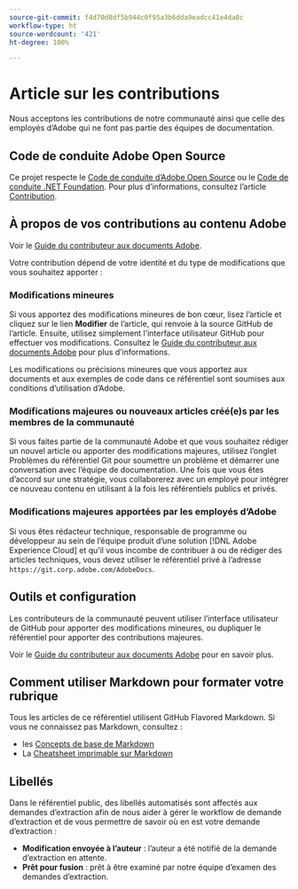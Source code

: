 ```yaml
---
source-git-commit: f4d70d8df5b944c0f95a3b6dda9eadcc41e4da0c
workflow-type: ht
source-wordcount: '421'
ht-degree: 100%

---
```

# Article sur les contributions

Nous acceptons les contributions de notre communauté ainsi que celle des employés d’Adobe qui ne font pas partie des équipes de documentation.

## Code de conduite Adobe Open Source

Ce projet respecte le [Code de conduite d’Adobe Open Source](code-of-conduct.md) ou le [Code de conduite .NET Foundation](https://dotnetfoundation.org/code-of-conduct). Pour plus d’informations, consultez l’article [Contribution](contributing.md).

## À propos de vos contributions au contenu Adobe

Voir le [Guide du contributeur aux documents Adobe](https://experienceleague.adobe.com/docs/contributor/contributor-guide/introduction.html?lang=fr).

Votre contribution dépend de votre identité et du type de modifications que vous souhaitez apporter :

### Modifications mineures

Si vous apportez des modifications mineures de bon cœur, lisez l’article et cliquez sur le lien **Modifier** de l’article, qui renvoie à la source GitHub de l’article. Ensuite, utilisez simplement l’interface utilisateur GitHub pour effectuer vos modifications. Consultez le [Guide du contributeur aux documents Adobe](https://experienceleague.adobe.com/docs/contributor/contributor-guide/introduction.html?lang=fr) pour plus d’informations.

Les modifications ou précisions mineures que vous apportez aux documents et aux exemples de code dans ce référentiel sont soumises aux conditions d’utilisation d’Adobe.

### Modifications majeures ou nouveaux articles créé(e)s par les membres de la communauté

Si vous faites partie de la communauté Adobe et que vous souhaitez rédiger un nouvel article ou apporter des modifications majeures, utilisez l’onglet Problèmes du référentiel Git pour soumettre un problème et démarrer une conversation avec l’équipe de documentation. Une fois que vous êtes d’accord sur une stratégie, vous collaborerez avec un employé pour intégrer ce nouveau contenu en utilisant à la fois les référentiels publics et privés.

<!--
If you submit a pull request with significant changes to documentation and code examples, you'll see a message in the pull request asking you to submit an online contribution license agreement (CLA). We need you to complete the online form before we can review your pull request.
-->

### Modifications majeures apportées par les employés d’Adobe

Si vous êtes rédacteur technique, responsable de programme ou développeur au sein de l’équipe produit d’une solution [!DNL Adobe Experience Cloud] et qu’il vous incombe de contribuer à ou de rédiger des articles techniques, vous devez utiliser le référentiel privé à l’adresse `https://git.corp.adobe.com/AdobeDocs`.

<!--Employees from other parts of the Adobe world should use the public repo for minor updates.-->

## Outils et configuration

Les contributeurs de la communauté peuvent utiliser l’interface utilisateur de GitHub pour apporter des modifications mineures, ou dupliquer le référentiel pour apporter des contributions majeures.

Voir le [Guide du contributeur aux documents Adobe](https://experienceleague.adobe.com/docs/contributor/contributor-guide/introduction.html?lang=fr) pour en savoir plus.

## Comment utiliser Markdown pour formater votre rubrique

Tous les articles de ce référentiel utilisent GitHub Flavored Markdown. Si vous ne connaissez pas Markdown, consultez :

* les [Concepts de base de Markdown](https://docs.github.com/fr/get-started/writing-on-github/getting-started-with-writing-and-formatting-on-github)
* La [Cheatsheet imprimable sur Markdown](https://guides.github.com/pdfs/markdown-cheatsheet-online.pdf)

## Libellés

Dans le référentiel public, des libellés automatisés sont affectés aux demandes d’extraction afin de nous aider à gérer le workflow de demande d’extraction et de vous permettre de savoir où en est votre demande d’extraction :

* **Modification envoyée à l’auteur** : l’auteur a été notifié de la demande d’extraction en attente.
* **Prêt pour fusion** : prêt à être examiné par notre équipe d’examen des demandes d’extraction.
